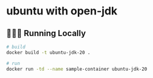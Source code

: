 # ubuntu with open-jdk

## 👨🏻‍💻 Running Locally

```bash
# build
docker build -t ubuntu-jdk-20 .

# run
docker run -td --name sample-container ubuntu-jdk-20 
```
